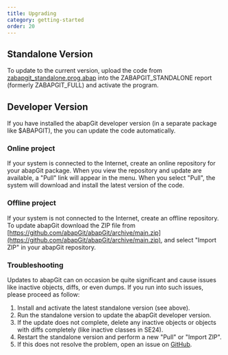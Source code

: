 ```yaml
---
title: Upgrading
category: getting-started
order: 20
---
```



## Standalone Version

To update to the current version, upload the code from [zabapgit_standalone.prog.abap](https://raw.githubusercontent.com/abapGit/build/main/zabapgit_standalone.prog.abap) into the ZABAPGIT_STANDALONE report (formerly ZABAPGIT_FULL) and activate the program.

## Developer Version

If you have installed the abapGit developer version (in a separate package like $ABAPGIT), the you can update the code automatically.

### Online project

If your system is connected to the Internet, create an online repository for your abapGit package. When you view the repository and update are available, a "Pull" link will appear in the menu. When you select "Pull", the system will download and install the latest version of the code.

### Offline project

If your system is not connected to the Internet, create an offline repository. To update abapGit download the ZIP file from [https://github.com/abapGit/abapGit/archive/main.zip](https://github.com/abapGit/abapGit/archive/main.zip), and select "Import ZIP" in your abapGit repository.

### Troubleshooting

Updates to abapGit can on occasion be quite significant and cause issues like inactive objects, diffs, or even dumps. If you run into such issues, please proceed as follow:
1. Install and activate the latest standalone version (see above).
2. Run the standalone version to update the abapGit developer version.
3. If the update does not complete, delete any inactive objects or objects with diffs completely (like inactive classes in SE24).
4. Restart the standalone version and perform a new "Pull" or "Import ZIP".
5. If this does not resolve the problem, open an issue on [GitHub](https://github.com/abapGit/abapGit/issues).

